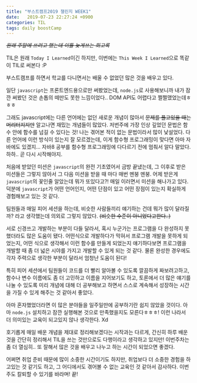 ```yaml
---
title: "부스트캠프2019 챌린지 WEEK1"
date:   2019-07-23 22:27:24 +0900
categories: TIL
tags: daily boostCamp
---
```


_~~원래 주말에 쓰려고 했는데 이틀 늦게쓰는 회고록~~_

TIL은 원래 `Today I Learned`이긴 하지만, 이번에는 `This Week I Learned`으로 똑같이 TIL로 써본다 :P  
  
부스트캠프를 하면서 학교를 다니면서는 배울 수 없었던 많은 것을 배우고 있다.  
  
일단 `javascript`는 프론트엔드용으로만 써봤었는데, `node.js`로 사용해보니까 내가 잠깐 써봤던 것은 손톱의 떼만도 못한 느낌이었다.. DOM API도 어렵다고 쩔쩔맸었는데ㅎㅎㅎ  
  
그래도 javascript에는 다른 언어에는 없던 새로운 개념이 많아서 ~~문제를 풀고있을 때는 머리터지지만~~ 알고나면 재밌는 개념들이 많았다. 저번주에 가장 인상 깊었던 문법은 함수 안에 함수를 넘길 수 있다는 것! 나는 겪어본 적이 없는 문법이라서 많이 낯설었다. 다른 언어에 이런 방식이 있는지 잘 모르겠는데, 이게 함수형 프로그래밍이 맞다면 아마 자바에도 있겠지... 자바8 공부를 함수형 프로그래밍에 다다르기 전에 멈춰서 알다 말았다. 하하.. 곧 다시 시작해야지. 
  
처음에 받았던 미션은 `javascript`의 완전 기초였어서 금방 끝냈는데, 그 이후로 받은 미션들은 그렇지 않아서 그 다음 미션을 받을 때 마다 매번 멘붕 멘붕. 어제 받은게 `javascript`의 꽃인줄 알았는데 뭐가 또있다고?! 매일 이러면서 미션을 해나가고 있다. 덕분에 `javascript`가 어떤 언어인지, 어떤 단점이 있고 어떤 장점이 있는지 확실하게 경험해보고 있는 것 같다.    
  
팀원들과 매일 피어 세션을 하는데, 비슷한 사람들끼리 얘기하는 건데 뭐가 많이 달라질까? 라고 생각했는데 의외로 그렇지 않았다. ~~(비슷한 수준이 아니었다고한다..)~~  
  
서로 신경쓰고 개발하는 부분이 다들 달라서, 혹시 누군가는 프로그램을 다 완성하지 못했더라도 많은 도움이 됐다. 어떤식으로 개발하다가 막혀서 프로그램 개발을 못하게 되었는지, 어떤 식으로 생각해서 이런 함수를 만들게 되었는지 얘기하다보면 프로그램을 개발할 때 좀 더 넓은 시야를 가지고 개발할 수 있게 되는 것 같다. 물론 완성한 경우에도 각자 주력으로 생각한 부분이 달라서 엄청난 도움이 된다!  
  
특히 피어 세션에서 팀원들이 코드를 더 빨리 알아볼 수 있도록 깔끔하게 짜보려고하고, 함수나 변수 이름에도 좀 더 고민하고 이름을 지어보기도 하고, 토론에서 더 많은 얘기를 나눌 수 있도록 미리 개념에 대해 더 공부해보고 하면서 스스로 계속해서 성장하는 시간을 가질 수 있게 해주는 것 같아서 좋았다.  
  
아마 혼자했었더라면 이 많은 분야들을 일주일만에 공부하기란 쉽지 않았을 것이다. 아마 `node.js` 설치하고 잠깐 실행해본 것으로 만족했을지도 모른다ㅎㅎㅎ! 이런 나라서 더 의미있는 교육이 되고있지 않나 생각한다. Xd  
  
호기롭게 매일 배운 개념을 제대로 정리해보겠다는 시작과는 다르게, 간신히 하루 배운 것을 간단히 정리해서 TIL을 쓰는 것만으로도 다행이라고 생각하고 있지만! 이번주차는 좀 더 열심히.. 또 잘해서 많은 것을 배우고 나누고 하는 시간이 되었으면 좋겠다.  
  
어쩌면 취업 준비 때문에 많이 소중한 시간이기도 하지만, 취업보다 더 소중한 경험을 하고있는 것 같기도 하고, 그 어디에서도 겪어볼 수 없는 교육인 것 같아서 감사하다. 이번주도 칼퇴할 수 있기를 바라며! 끝!  